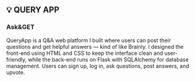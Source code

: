 <body>
  <!-- Project Section -->
  <section class="section">
    <h2>💡 QUERY APP</h2>
    <div class="project-card">
      <h3>Ask&GET</h3>
      <p>
  QueryApp is a Q&A web platform I built where users can post their questions and get helpful answers — kind of like Brainly. I designed the front-end using HTML and CSS to keep the interface clean and user-friendly, while the back-end runs on Flask with SQLAlchemy for database management. Users can sign up, log in, ask questions, post answers, and upvote.
</p>
    </div>
  </section>
</body>
</html>
